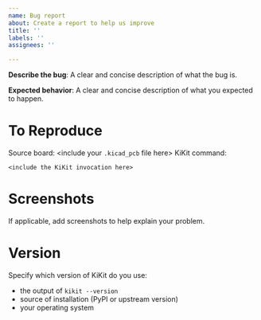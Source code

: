 ```yaml
---
name: Bug report
about: Create a report to help us improve
title: ''
labels: ''
assignees: ''

---
```


<!--- Please, make sure that you read FAQ (https://github.com/yaqwsx/KiKit/blob/master/doc/faq.md) before submitting an issue -->

**Describe the bug**: A clear and concise description of what the bug is.

**Expected behavior**: A clear and concise description of what you expected to happen.

# To Reproduce

Source board: <include your `.kicad_pcb` file here>
KiKit command:
```
<include the KiKit invocation here>
```

# Screenshots

If applicable, add screenshots to help explain your problem.

# Version

Specify which version of KiKit do you use:
- the output of `kikit --version`
- source of installation (PyPI or upstream version)
- your operating system
